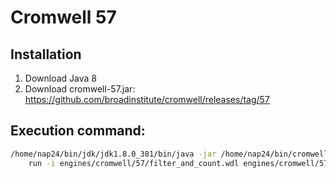 # Cromwell 57

## Installation
1. Download Java 8
2. Download cromwell-57.jar: https://github.com/broadinstitute/cromwell/releases/tag/57

## Execution command:
```bash
/home/nap24/bin/jdk/jdk1.8.0_381/bin/java -jar /home/nap24/bin/cromwell-bin/cromwell-57.jar \
    run -i engines/cromwell/57/filter_and_count.wdl engines/cromwell/57/filter_and_count.wdl
```